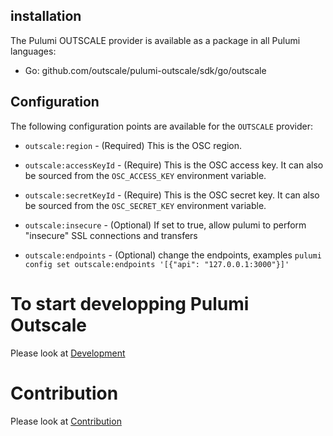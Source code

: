 ## installation

The Pulumi OUTSCALE provider is available as a package in all Pulumi languages:

 * Go: github.com/outscale/pulumi-outscale/sdk/go/outscale


## Configuration

The following configuration points are available for the `OUTSCALE` provider:

- `outscale:region` - (Required) This is the OSC region.

- `outscale:accessKeyId` - (Require) This is the OSC access key. It can also be sourced from the
  `OSC_ACCESS_KEY` environment variable.
- `outscale:secretKeyId` - (Require) This is the OSC secret key. It can also be sourced from the
  `OSC_SECRET_KEY` environment variable.
- `outscale:insecure` - (Optional) If set to true, allow pulumi to perform "insecure" SSL connections and transfers
- `outscale:endpoints` - (Optional) change the endpoints, examples `pulumi config set outscale:endpoints '[{"api": "127.0.0.1:3000"}]'`


# To start developping Pulumi Outscale
Please look at [Development](./docs/developement.md)

# Contribution
Please look at [Contribution](./docs/contributing.md)
